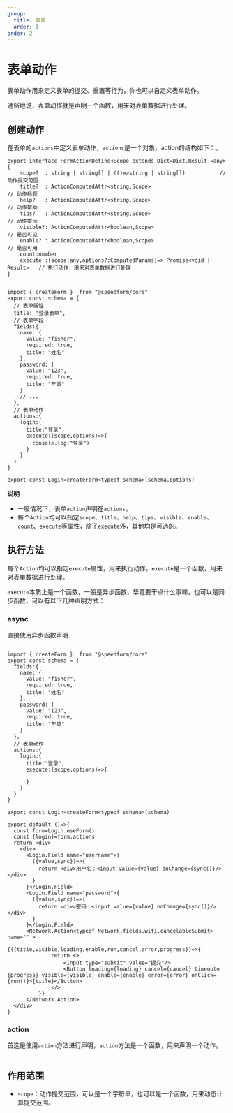 ```yaml
---
group:
  title: 表单
  order: 1
order: 2
---
```


# 表单动作

表单动作用来定义表单的提交、重置等行为，你也可以自定义表单动作。

通俗地说，表单动作就是声明一个函数，用来对表单数据进行处理。

## 创建动作

在表单的`actions`中定义表单动作，`actions`是一个对象，action的结构如下：。

```tsx | pure
export interface FormActionDefine<Scope extends Dict=Dict,Result =any>{
    scope?  : string | string[] | (()=>string | string[])           // 动作提交范围
    title?  : ActionComputedAttr<string,Scope>					            // 动作标题    
    help?   : ActionComputedAttr<string,Scope>					            // 动作帮助
    tips?   : ActionComputedAttr<string,Scope>					            // 动作提示
    visible?: ActionComputedAttr<boolean,Scope>					            // 是否可见
    enable? : ActionComputedAttr<boolean,Scope>					            // 是否可用	            
    count:number
    execute :(scope:any,options?:ComputedParams)=> Promise<void | Result>   // 执行动作，用来对表单数据进行处理
} 
```

```tsx | pure

import { createForm }  from "@speedform/core"
export const schema = {
  // 表单属性
  title: "登录表单",
  // 表单字段
  fields:{  
    name: {
      value: "fisher",
      required: true,
      title: "姓名"
    },
    password: {
      value: "123",
      required: true,
      title: "年龄"
    }
    // ...
  },
  // 表单动作
  actions:{
    login:{
      title:"登录",
      execute:(scope,options)=>{
        console.log("登录")
      }
    }
  }
}

export const Login=createForm<typeof schema>(schema,options)

```

**说明**

- 一般情况下，表单`action`声明在`actions`。
- 每个`Action`均可以指定`scope`、`title`、`help`、`tips`、`visible`、`enable`、`count`、`execute`等属性，除了`execute`外，其他均是可选的。

## 执行方法

每个`Action`均可以指定`execute`属性，用来执行动作，`execute`是一个函数，用来对表单数据进行处理。

`execute`本质上是一个函数，一般是异步函数，毕竟要干点什么事嘛，也可以是同步函数，可以有以下几种声明方式：

### async

直接使用异步函数声明

```tsx | pure 

import { createForm }  from "@speedform/core"
export const schema = { 
  fields:{  
    name: {
      value: "fisher",
      required: true,
      title: "姓名"
    },
    password: {
      value: "123",
      required: true,
      title: "年龄"
    } 
  },
  // 表单动作
  actions:{
    login:{
      title:"登录",
      execute:(scope,options)=>{
        
      }
    }
  }
}

export const Login=createForm<typeof schema>(schema)

export default ()=>{
  const form=Login.useForm()
  const {login}=form.actions
  return <div>
    <div>
      <Login.Field name="username">{
        ({value,sync})=>{
          return <div>用户名：<input value={value} onChange={sync()}/></div>
        }
      }</Login.Field> 
      <Login.Field name="password">{
        ({value,sync})=>{
          return <div>密码：<input value={value} onChange={sync()}/></div>
        }
      }</Login.Field>       
      <Network.Action<typeof Network.fields.wifi.cancelableSubmit> name="" >
          {({title,visible,loading,enable,run,cancel,error,progress})=>{ 
              return <>
                  <Input type="submit" value="提交"/>
                  <Button loading={loading} cancel={cancel} timeout={progress} visible={visible} enable={enable} error={error} onClick={run()}>{title}</Button>
              </>
          }}
      </Network.Action> 
  </div>  
}

```

### action

首选是使用`action`方法进行声明，`action`方法是一个函数，用来声明一个动作。


```tsx | pure

```




## 作用范围


- `scope`：动作提交范围，可以是一个字符串，也可以是一个函数，用来动态计算提交范围。
